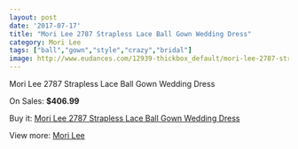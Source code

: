 ```yaml
---
layout: post
date: '2017-07-17'
title: "Mori Lee 2787 Strapless Lace Ball Gown Wedding Dress"
category: Mori Lee
tags: ["ball","gown","style","crazy","bridal"]
image: http://www.eudances.com/12939-thickbox_default/mori-lee-2787-strapless-lace-ball-gown-wedding-dress.jpg
---
```

Mori Lee 2787 Strapless Lace Ball Gown Wedding Dress

On Sales: **$406.99**
<a href="https://www.eudances.com/en/mori-lee/3943-mori-lee-2787-strapless-lace-ball-gown-wedding-dress.html"><amp-img layout="responsive" width="600" height="600" src="//www.eudances.com/12939-thickbox_default/mori-lee-2787-strapless-lace-ball-gown-wedding-dress.jpg" alt="Mori Lee 2787 Strapless Lace Ball Gown Wedding Dress 0" /></a>
<a href="https://www.eudances.com/en/mori-lee/3943-mori-lee-2787-strapless-lace-ball-gown-wedding-dress.html"><amp-img layout="responsive" width="600" height="600" src="//www.eudances.com/12944-thickbox_default/mori-lee-2787-strapless-lace-ball-gown-wedding-dress.jpg" alt="Mori Lee 2787 Strapless Lace Ball Gown Wedding Dress 1" /></a>
<a href="https://www.eudances.com/en/mori-lee/3943-mori-lee-2787-strapless-lace-ball-gown-wedding-dress.html"><amp-img layout="responsive" width="600" height="600" src="//www.eudances.com/12943-thickbox_default/mori-lee-2787-strapless-lace-ball-gown-wedding-dress.jpg" alt="Mori Lee 2787 Strapless Lace Ball Gown Wedding Dress 2" /></a>
<a href="https://www.eudances.com/en/mori-lee/3943-mori-lee-2787-strapless-lace-ball-gown-wedding-dress.html"><amp-img layout="responsive" width="600" height="600" src="//www.eudances.com/12942-thickbox_default/mori-lee-2787-strapless-lace-ball-gown-wedding-dress.jpg" alt="Mori Lee 2787 Strapless Lace Ball Gown Wedding Dress 3" /></a>
<a href="https://www.eudances.com/en/mori-lee/3943-mori-lee-2787-strapless-lace-ball-gown-wedding-dress.html"><amp-img layout="responsive" width="600" height="600" src="//www.eudances.com/12941-thickbox_default/mori-lee-2787-strapless-lace-ball-gown-wedding-dress.jpg" alt="Mori Lee 2787 Strapless Lace Ball Gown Wedding Dress 4" /></a>
<a href="https://www.eudances.com/en/mori-lee/3943-mori-lee-2787-strapless-lace-ball-gown-wedding-dress.html"><amp-img layout="responsive" width="600" height="600" src="//www.eudances.com/12940-thickbox_default/mori-lee-2787-strapless-lace-ball-gown-wedding-dress.jpg" alt="Mori Lee 2787 Strapless Lace Ball Gown Wedding Dress 5" /></a>

Buy it: [Mori Lee 2787 Strapless Lace Ball Gown Wedding Dress](https://www.eudances.com/en/mori-lee/3943-mori-lee-2787-strapless-lace-ball-gown-wedding-dress.html "Mori Lee 2787 Strapless Lace Ball Gown Wedding Dress")

View more: [Mori Lee](https://www.eudances.com/en/9-mori-lee "Mori Lee")